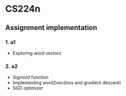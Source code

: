# CS224n
## Assignment implementation
### 1. a1
- Exploring word vectors
### 2. a2
- Sigmoid function
- Implementing word2vec(loss and gradient descent)
- SGD optimizer


